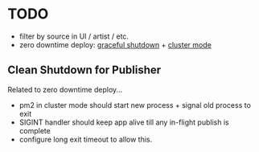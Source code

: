 # TODO

* filter by source in UI / artist / etc.
* zero downtime deploy: [graceful shutdown](https://pm2.keymetrics.io/docs/usage/signals-clean-restart/) + [cluster mode](https://pm2.keymetrics.io/docs/usage/cluster-mode/#cluster-mode)



## Clean Shutdown for Publisher

Related to zero downtime deploy...

* pm2 in cluster mode should start new process + signal old process to exit
* SIGINT handler should keep app alive till any in-flight publish is complete
* configure long exit timeout to allow this.

